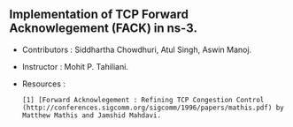 ## Implementation of TCP Forward Acknowlegement (FACK) in ns-3.

+ Contributors : Siddhartha Chowdhuri, Atul Singh, Aswin Manoj.
+ Instructor   : Mohit P. Tahiliani.
+ Resources    :

      [1] [Forward Acknowlegement : Refining TCP Congestion Control
      (http://conferences.sigcomm.org/sigcomm/1996/papers/mathis.pdf) by Matthew Mathis and Jamshid Mahdavi.

